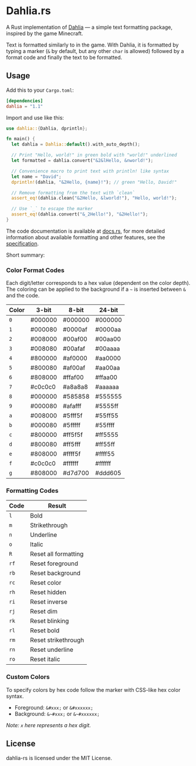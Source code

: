 # Dahlia.rs

A Rust implementation of [Dahlia](https://github.com/dahlia-lib/spec) — a simple
text formatting package, inspired by the game Minecraft.

Text is formatted similarly to in the game. With Dahlia, it is formatted
by typing a marker (`&` by default, but any other `char` is allowed) followed
by a format code and finally the text to be formatted.

## Usage

Add this to your `Cargo.toml`:

```toml
[dependencies]
dahlia = "1.1"
```

Import and use like this:

```rust
use dahlia::{Dahlia, dprintln};

fn main() {
  let dahlia = Dahlia::default().with_auto_depth();

  // Print "Hello, world!" in green bold with "world!" underlined
  let formatted = dahlia.convert("&2&lHello, &nworld!");

  // Convenience macro to print text with println! like syntax
  let name = "David";
  dprintln!(dahlia, "&2Hello, {name}!"); // green "Hello, David!"

  // Remove formatting from the text with `clean`
  assert_eq!(dahlia.clean("&2Hello, &lworld!"), "Hello, world!");

  // Use `_` to escape the marker
  assert_eq!(dahlia.convert("&_2Hello!"), "&2Hello!");
}
```

The code documentation is available at
[docs.rs](https://docs.rs/dahlia/1.1.0/dahlia), for more detailed information
about available formatting and other features, see the
[specification](https://github.com/dahlia-lib/spec).

Short summary:

### Color Format Codes

Each digit/letter corresponds to a hex value (dependent on the color depth). The
coloring can be applied to the background if a `~` is inserted between `&` and
the code.

| Color | 3-bit   | 8-bit   | 24-bit  |
| ----- | ------- | ------- | ------- |
| `0`   | #000000 | #000000 | #000000 |
| `1`   | #000080 | #0000af | #0000aa |
| `2`   | #008000 | #00af00 | #00aa00 |
| `3`   | #008080 | #00afaf | #00aaaa |
| `4`   | #800000 | #af0000 | #aa0000 |
| `5`   | #800080 | #af00af | #aa00aa |
| `6`   | #808000 | #ffaf00 | #ffaa00 |
| `7`   | #c0c0c0 | #a8a8a8 | #aaaaaa |
| `8`   | #000000 | #585858 | #555555 |
| `9`   | #000080 | #afafff | #5555ff |
| `a`   | #008000 | #5fff5f | #55ff55 |
| `b`   | #000080 | #5fffff | #55ffff |
| `c`   | #800000 | #ff5f5f | #ff5555 |
| `d`   | #800080 | #ff5fff | #ff55ff |
| `e`   | #808000 | #ffff5f | #ffff55 |
| `f`   | #c0c0c0 | #ffffff | #ffffff |
| `g`   | #808000 | #d7d700 | #ddd605 |

### Formatting Codes

| Code | Result               |
| ---- | -------------------- |
| `l`  | Bold                 |
| `m`  | Strikethrough        |
| `n`  | Underline            |
| `o`  | Italic               |
| `R`  | Reset all formatting |
| `rf` | Reset foreground     |
| `rb` | Reset background     |
| `rc` | Reset color          |
| `rh` | Reset hidden         |
| `ri` | Reset inverse        |
| `rj` | Reset dim            |
| `rk` | Reset blinking       |
| `rl` | Reset bold           |
| `rm` | Reset strikethrough  |
| `rn` | Reset underline      |
| `ro` | Reset italic         |

### Custom Colors

To specify colors by hex code follow the marker with CSS-like hex color syntax.

- Foreground: `&#xxx;` or `&#xxxxxx;`
- Background: `&~#xxx;` or `&~#xxxxxx;`

_Note: `x` here represents a hex digit._

## License

dahlia-rs is licensed under the MIT License.
